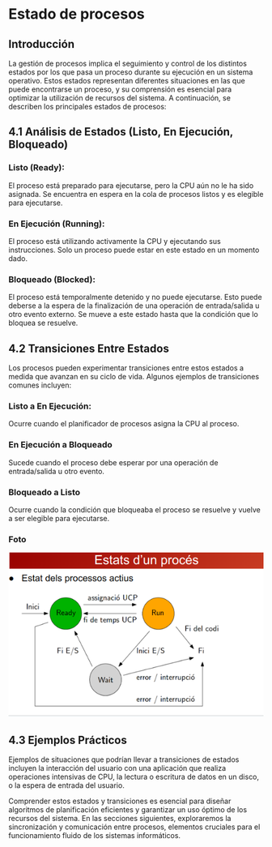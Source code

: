 # Estado de procesos
## Introducción
La gestión de procesos implica el seguimiento y control de los distintos estados por los que pasa un proceso durante su ejecución en un sistema operativo. Estos estados representan diferentes situaciones en las que puede encontrarse un proceso, y su comprensión es esencial para optimizar la utilización de recursos del sistema. A continuación, se describen los principales estados de procesos:
## 4.1 Análisis de Estados (Listo, En Ejecución, Bloqueado)
### Listo (Ready): 
El proceso está preparado para ejecutarse, pero la CPU aún no le ha sido asignada. Se encuentra en espera en la cola de procesos listos y es elegible para ejecutarse.
### En Ejecución (Running): 
El proceso está utilizando activamente la CPU y ejecutando sus instrucciones. Solo un proceso puede estar en este estado en un momento dado.
### Bloqueado (Blocked):
 El proceso está temporalmente detenido y no puede ejecutarse. Esto puede deberse a la espera de la finalización de una operación de entrada/salida u otro evento externo. Se mueve a este estado hasta que la condición que lo bloquea se resuelve.
 ## 4.2 Transiciones Entre Estados
 Los procesos pueden experimentar transiciones entre estos estados a medida que avanzan en su ciclo de vida. Algunos ejemplos de transiciones comunes incluyen:
 ### Listo a En Ejecución:
 Ocurre cuando el planificador de procesos asigna la CPU al proceso.
 ### En Ejecución a Bloqueado
 Sucede cuando el proceso debe esperar por una operación de entrada/salida u otro evento.
 ### Bloqueado a Listo
 Ocurre cuando la condición que bloqueaba el proceso se resuelve y vuelve a ser elegible para ejecutarse.
 ### Foto
 ![Alt text](foto_apuntes_procesos.png)
 ## 4.3 Ejemplos Prácticos
 Ejemplos de situaciones que podrían llevar a transiciones de estados incluyen la interacción del usuario con una aplicación que realiza operaciones intensivas de CPU, la lectura o escritura de datos en un disco, o la espera de entrada del usuario.

Comprender estos estados y transiciones es esencial para diseñar algoritmos de planificación eficientes y garantizar un uso óptimo de los recursos del sistema. En las secciones siguientes, exploraremos la sincronización y comunicación entre procesos, elementos cruciales para el funcionamiento fluido de los sistemas informáticos.